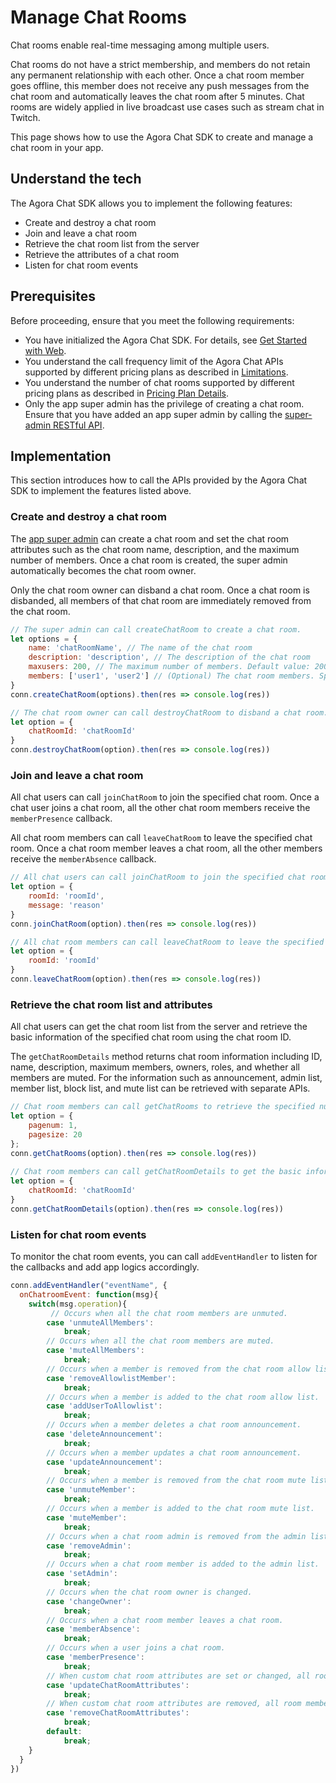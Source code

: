 # Manage Chat Rooms

Chat rooms enable real-time messaging among multiple users.

Chat rooms do not have a strict membership, and members do not retain any permanent relationship with each other. Once a chat room member goes offline, this member does not receive any push messages from the chat room and automatically leaves the chat room after 5 minutes. Chat rooms are widely applied in live broadcast use cases such as stream chat in Twitch.

This page shows how to use the Agora Chat SDK to create and manage a chat room in your app.


## Understand the tech

The Agora Chat SDK allows you to implement the following features:

- Create and destroy a chat room
- Join and leave a chat room
- Retrieve the chat room list from the server
- Retrieve the attributes of a chat room
- Listen for chat room events

## Prerequisites

Before proceeding, ensure that you meet the following requirements:

- You have initialized the Agora Chat SDK. For details, see [Get Started with Web](./agora_chat_get_started_web?platform=Web).
- You understand the call frequency limit of the Agora Chat APIs supported by different pricing plans as described in [Limitations](./agora_chat_limitation?platform=Web).
- You understand the number of chat rooms supported by different pricing plans as described in [Pricing Plan Details](./agora_chat_plan?platform=Web).
- Only the app super admin has the privilege of creating a chat room. Ensure that you have added an app super admin by calling the [super-admin RESTful API](./agora_chat_restful_chatroom_superadmin?platform=RESTful#adding-a-chat-room-super-admin).


## Implementation

This section introduces how to call the APIs provided by the Agora Chat SDK to implement the features listed above.

### Create and destroy a chat room

The [app super admin](agora_chat_restful_chatroom_superadmin) can create a chat room and set the chat room attributes such as the chat room name, description, and the maximum number of members. Once a chat room is created, the super admin automatically becomes the chat room owner.

Only the chat room owner can disband a chat room. Once a chat room is disbanded, all members of that chat room are immediately removed from the chat room.

```javascript
// The super admin can call createChatRoom to create a chat room.
let options = {
    name: 'chatRoomName', // The name of the chat room
    description: 'description', // The description of the chat room
    maxusers: 200, // The maximum number of members. Default value: 200. Maximum value: 5,000.
    members: ['user1', 'user2'] // (Optional) The chat room members. Specify at least one user.
}
conn.createChatRoom(options).then(res => console.log(res))

// The chat room owner can call destroyChatRoom to disband a chat room.
let option = {
    chatRoomId: 'chatRoomId'
}
conn.destroyChatRoom(option).then(res => console.log(res))
```

### Join and leave a chat room

All chat users can call `joinChatRoom` to join the specified chat room. Once a chat user joins a chat room, all the other chat room members receive the `memberPresence` callback.

All chat room members can call `leaveChatRoom` to leave the specified chat room. Once a chat room member leaves a chat room, all the other members receive the `memberAbsence` callback.

```javascript
// All chat users can call joinChatRoom to join the specified chat room.
let option = {
    roomId: 'roomId',
    message: 'reason'
}
conn.joinChatRoom(option).then(res => console.log(res))

// All chat room members can call leaveChatRoom to leave the specified chat room.
let option = {
    roomId: 'roomId'
}
conn.leaveChatRoom(option).then(res => console.log(res))
```

### Retrieve the chat room list and attributes

All chat users can get the chat room list from the server and retrieve the basic information of the specified chat room using the chat room ID.

The `getChatRoomDetails` method returns chat room information including ID, name, description, maximum members, owners, roles, and whether all members are muted. For the information such as announcement, admin list, member list, block list, and mute list can be retrieved with separate APIs.

```javascript
// Chat room members can call getChatRooms to retrieve the specified number of chat rooms from the server by page. The maximum value of pageSize is 1,000.
let option = {
    pagenum: 1,
    pagesize: 20
};
conn.getChatRooms(option).then(res => console.log(res))
														
// Chat room members can call getChatRoomDetails to get the basic information of the specified chat room by passing the chat room ID.
let option = {
    chatRoomId: 'chatRoomId'
}
conn.getChatRoomDetails(option).then(res => console.log(res))
```


### Listen for chat room events

To monitor the chat room events, you can call `addEventHandler` to listen for the callbacks and add app logics accordingly.

```javascript
conn.addEventHandler("eventName", {
  onChatroomEvent: function(msg){
    switch(msg.operation){
         // Occurs when all the chat room members are unmuted.
        case 'unmuteAllMembers':
            break;
        // Occurs when all the chat room members are muted.
        case 'muteAllMembers':
            break;
        // Occurs when a member is removed from the chat room allow list.
        case 'removeAllowlistMember':
            break;
        // Occurs when a member is added to the chat room allow list.
        case 'addUserToAllowlist':
            break;
        // Occurs when a member deletes a chat room announcement.
        case 'deleteAnnouncement':
            break;
        // Occurs when a member updates a chat room announcement.
        case 'updateAnnouncement':
            break;
        // Occurs when a member is removed from the chat room mute list.
        case 'unmuteMember':
            break;
        // Occurs when a member is added to the chat room mute list.
        case 'muteMember':
            break;
        // Occurs when a chat room admin is removed from the admin list.
        case 'removeAdmin':
            break;
        // Occurs when a chat room member is added to the admin list.
        case 'setAdmin':
            break;
        // Occurs when the chat room owner is changed.
        case 'changeOwner':
            break;
        // Occurs when a chat room member leaves a chat room.
        case 'memberAbsence':
            break;
        // Occurs when a user joins a chat room.
        case 'memberPresence':
            break;
        // When custom chat room attributes are set or changed, all room members receives this callback.
        case 'updateChatRoomAttributes':
            break;
        // When custom chat room attributes are removed, all room members receives this callback.
        case 'removeChatRoomAttributes':
            break;
        default:
            break;
    }
  }
})
```